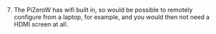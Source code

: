 7) The PiZeroW has wifi built in, so would be possible to remotely configure
from a laptop, for example, and you would then not need a HDMI screen at all.


